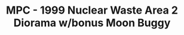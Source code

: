 ---
layout: product
title: "MPC - 1999 Nuclear Waste Area 2 Diorama w/bonus Moon Buggy"
price: "TBA" 
desc: "N/A"
img_path: "/assets/img/MPC860.jpg"
brand: "N/A"
available: false
special_offer: false
new: false
soon: false
cat: "010000"
subcat: "013100"
subsubcat: "0N/A"
sifra: "MPC860"
popular: false
---